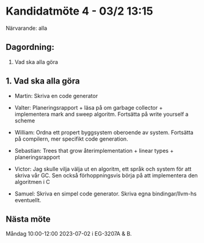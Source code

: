 # Kandidatmöte 4 - 03/2 13:15

Närvarande: alla 

## Dagordning:
1. Vad ska alla göra

## 1. Vad ska alla göra
* Martin: Skriva en code generator 

* Valter: Planeringsrapport + läsa på om garbage collector + implementera mark and sweep algoritm. Fortsätta på write yourself a scheme

* William: Ordna ett propert byggsystem oberoende av system. Fortsätta på compilern, mer specifikt code generation.

* Sebastian: Trees that grow återimplementation + linear types + planeringsrapport

* Victor: Jag skulle vilja välja ut en algoritm, ett språk och system för att skriva vår GC. Sen också förhoppningsvis börja på att implementera den algoritmen i C

* Samuel: Skriva en simpel code generator. Skriva egna bindingar/llvm-hs eventuellt.

## Nästa möte
Måndag 10:00-12:00 2023-07-02 i EG-3207A & B.